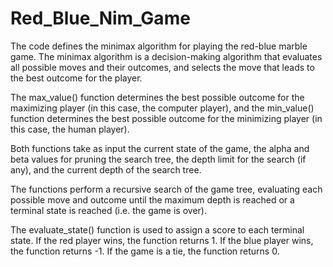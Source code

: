 # Red_Blue_Nim_Game

The code defines the minimax algorithm for playing the red-blue marble game. The minimax algorithm is a decision-making algorithm that evaluates all possible moves and their outcomes, and selects the move that leads to the best outcome for the player.

The max_value() function determines the best possible outcome for the maximizing player (in this case, the computer player), and the min_value() function determines the best possible outcome for the minimizing player (in this case, the human player).

Both functions take as input the current state of the game, the alpha and beta values for pruning the search tree, the depth limit for the search (if any), and the current depth of the search tree.

The functions perform a recursive search of the game tree, evaluating each possible move and outcome until the maximum depth is reached or a terminal state is reached (i.e. the game is over).

The evaluate_state() function is used to assign a score to each terminal state. If the red player wins, the function returns 1. If the blue player wins, the function returns -1. If the game is a tie, the function returns 0.
